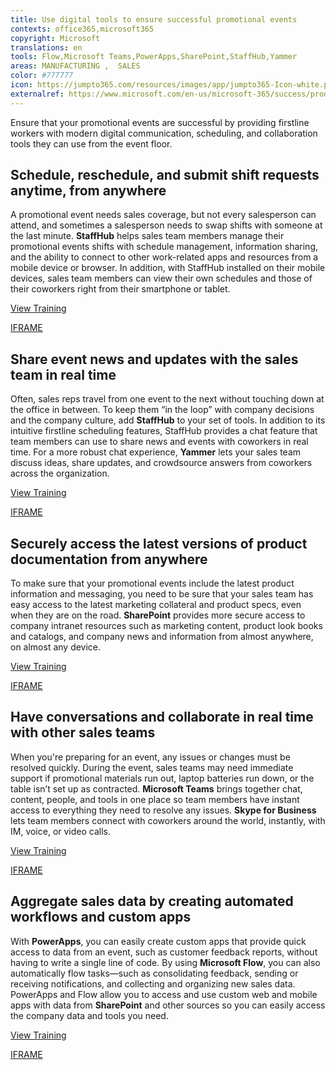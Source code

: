 ```yaml
---
title: Use digital tools to ensure successful promotional events
contexts: office365,microsoft365
copyright: Microsoft
translations: en
tools: Flow,Microsoft Teams,PowerApps,SharePoint,StaffHub,Yammer
areas: MANUFACTURING ,  SALES
color: #777777
icon: https://jumpto365.com/resources/images/app/jumpto365-Icon-white.png
externalref: https://www.microsoft.com/en-us/microsoft-365/success/productivitylibrary/use-digital-tools-to-ensure-successful-promotional-events
---
```

Ensure that your promotional events are successful by providing firstline workers with modern digital communication, scheduling, and collaboration tools they can use from the event floor.


## Schedule, reschedule, and submit shift requests anytime, from anywhere

A promotional event needs sales coverage, but not every salesperson can attend, and sometimes a salesperson needs to swap shifts with someone at the last minute. **StaffHub** helps sales team members manage their promotional events shifts with schedule management, information sharing, and the ability to connect to other work-related apps and resources from a mobile device or browser. In addition, with StaffHub installed on their mobile devices, sales team members can view their own schedules and those of their coworkers right from their smartphone or tablet.

[View Training](https://support.office.com/article/Getting-started-with-Microsoft-StaffHub-92e9480f-0a37-47d2-ac96-2d11ee5f0656)

[IFRAME](https://www.microsoft.com/en-us/videoplayer/embed/RE1TjQX)

## Share event news and updates with the sales team in real time

Often, sales reps travel from one event to the next without touching down at the office in between. To keep them “in the loop” with company decisions and the company culture, add **StaffHub** to your set of tools. In addition to its intuitive firstline scheduling features, StaffHub provides a chat feature that team members can use to share news and events with coworkers in real time. For a more robust chat experience, **Yammer** lets your sales team discuss ideas, share updates, and crowdsource answers from coworkers across the organization.

[View Training](https://support.office.com/article/Communicate-in-groups-52db606b-2f29-4a9a-8cbb-b43bf2a27d2e)

[IFRAME](https://www.microsoft.com/en-us/videoplayer/embed/RE1TwWh)

## Securely access the latest versions of product documentation from anywhere

To make sure that your promotional events include the latest product information and messaging, you need to be sure that your sales team has easy access to the latest marketing collateral and product specs, even when they are on the road. **SharePoint** provides more secure access to company intranet resources such as marketing content, product look books and catalogs, and company news and information from almost anywhere, on almost any device.

[View Training](https://support.office.com/article/Microsoft-Teams-Quick-Start-422bf3aa-9ae8-46f1-83a2-e65720e1a34d)

[IFRAME](https://www.microsoft.com/en-us/videoplayer/embed/RE1TwWx)

## Have conversations and collaborate in real time with other sales teams

When you're preparing for an event, any issues or changes must be resolved quickly. During the event, sales teams may need immediate support if promotional materials run out, laptop batteries run down, or the table isn’t set up as contracted. **Microsoft Teams** brings together chat, content, people, and tools in one place so team members have instant access to everything they need to resolve any issues. **Skype for Business** lets team members connect with coworkers around the world, instantly, with IM, voice, or video calls.

[View Training](https://support.office.com/article/Video-Communicate-your-way-c50059a4-9114-4c81-8581-bd4fd6e97fc6)

[IFRAME](https://www.microsoft.com/en-us/videoplayer/embed/RE1TwTd)

## Aggregate sales data by creating automated workflows and custom apps

With **PowerApps**, you can easily create custom apps that provide quick access to data from an event, such as customer feedback reports, without having to write a single line of code. By using **Microsoft Flow**, you can also automatically flow tasks—such as consolidating feedback, sending or receiving notifications, and collecting and organizing new sales data. PowerApps and Flow allow you to access and use custom web and mobile apps with data from **SharePoint** and other sources so you can easily access the company data and tools you need.

[View Training](https://flow.microsoft.com/guided-learning/learning-introducing-flow/)

[IFRAME](https://www.microsoft.com/en-us/videoplayer/embed/RE1UEX1)


